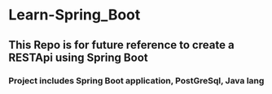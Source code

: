 # Learn-Spring_Boot
## This Repo is for future reference to create a RESTApi using Spring Boot
### Project includes Spring Boot application, PostGreSql, Java lang
